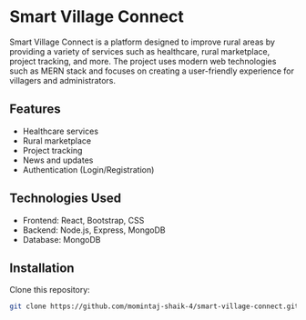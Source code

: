 # Smart Village Connect

Smart Village Connect is a platform designed to improve rural areas by providing a variety of services such as healthcare, rural marketplace, project tracking, and more. The project uses modern web technologies such as MERN stack and focuses on creating a user-friendly experience for villagers and administrators.

## Features

- Healthcare services
- Rural marketplace
- Project tracking
- News and updates
- Authentication (Login/Registration)

## Technologies Used

- Frontend: React, Bootstrap, CSS
- Backend: Node.js, Express, MongoDB
- Database: MongoDB

## Installation

Clone this repository:

```bash
git clone https://github.com/momintaj-shaik-4/smart-village-connect.git
```

